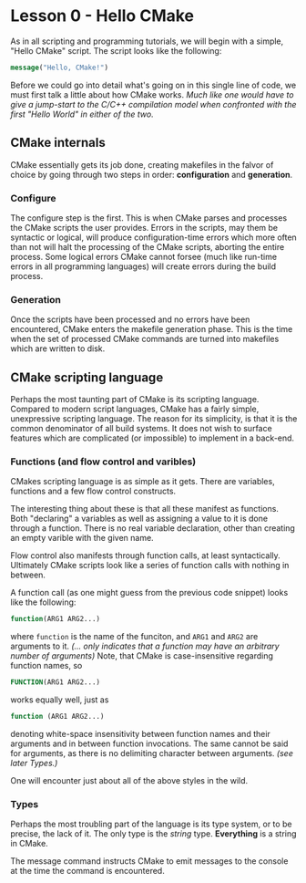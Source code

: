 # Lesson 0 - Hello CMake


As in all scripting and programming tutorials, we will begin with a simple, "Hello CMake" script. The script looks like the following:

```CMake
message("Hello, CMake!")
```

Before we could go into detail what's going on in this single line of code, we must first talk a little about how CMake works. _Much like one would have to give a jump-start to the C/C++ compilation model when confronted with the first "Hello World" in either of the two._

## CMake internals

CMake essentially gets its job done, creating makefiles in the falvor of choice by going through two steps in order: __configuration__ and __generation__.

### Configure

The configure step is the first. This is when CMake parses and processes the CMake scripts the user provides. Errors in the scripts, may them be syntactic or logical, will produce configuration-time errors which more often than not will halt the processing of the CMake scripts, aborting the entire process. Some logical errors CMake cannot forsee (much like run-time errors in all programming languages) will create errors during the build process.

### Generation

Once the scripts have been processed and no errors have been encountered, CMake enters the makefile generation phase. This is the time when the set of processed CMake commands are turned into makefiles which are written to disk.

## CMake scripting language

Perhaps the most taunting part of CMake is its scripting language. Compared to modern script languages, CMake has a fairly simple, unexpressive scripting language. The reason for its simplicity, is that it is the common denominator of all build systems. It does not wish to surface features which are complicated (or impossible) to implement in a back-end.

### Functions (and flow control and varibles)

CMakes scripting language is as simple as it gets. There are variables, functions and a few flow control constructs.

The interesting thing about these is that all these manifest as functions. Both "declaring" a variables as well as assigning a value to it is done through a function. There is no real variable declaration, other than creating an empty varible with the given name.

Flow control also manifests through function calls, at least syntactically. Ultimately CMake scripts look like a series of function calls with nothing in between.

A function call (as one might guess from the previous code snippet) looks like the following:

```CMake
function(ARG1 ARG2...)
```

where `function` is the name of the funciton, and `ARG1` and `ARG2` are arguments to it. _(... only indicates that a function may have an arbitrary number of arguments)_ Note, that CMake is case-insensitive regarding function names, so

```CMake
FUNCTION(ARG1 ARG2...)
```

works equally well, just as

```CMake
function (ARG1 ARG2...)
```

denoting white-space insensitivity between function names and their arguments and in between function invocations. The same cannot be said for arguments, as there is no delimiting character between arguments. _(see later Types.)_

One will encounter just about all of the above styles in the wild.

### Types

Perhaps the most troubling part of the language is its type system, or to be precise, the lack of it. The only type is the _string_ type. __Everything__ is a string in CMake.

The message command instructs CMake to emit messages to the console at the time the command is encountered.